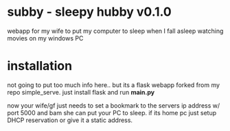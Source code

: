 # subby - sleepy hubby v0.1.0
webapp  for my wife to put my computer to sleep when I fall asleep watching movies on my windows PC
# installation
not going to put too much info here.. but its a flask webapp forked from my repo simple_serve.
just install flask and run __main.py__

now your wife/gf just needs to set a bookmark to the servers ip address w/ port 5000 and bam
she can put your PC to sleep. if its home pc just setup DHCP reservation or give it a static address.

